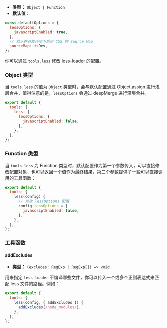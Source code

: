 - **类型：** `Object | Function`
- **默认值：**

```js
const defaultOptions = {
  lessOptions: {
    javascriptEnabled: true,
  },
  // 默认在开发环境下启用 CSS 的 Source Map
  sourceMap: isDev,
};
```

你可以通过 `tools.less` 修改 [less-loader](https://github.com/webpack-contrib/less-loader) 的配置。

### Object 类型

当 `tools.less` 的值为 `Object` 类型时，会与默认配置通过 Object.assign 进行浅层合并，值得注意的是，`lessOptions` 会通过 deepMerge 进行深层合并。

```js
export default {
  tools: {
    less: {
      lessOptions: {
        javascriptEnabled: false,
      },
    },
  },
};
```

### Function 类型

当 `tools.less` 为 Function 类型时，默认配置作为第一个参数传入，可以直接修改配置对象，也可以返回一个值作为最终结果，第二个参数提供了一些可以直接调用的工具函数：

```js
export default {
  tools: {
    less(config) {
      // 修改 lessOptions 配置
      config.lessOptions = {
        javascriptEnabled: false,
      };
    },
  },
};
```

### 工具函数

#### addExcludes

- **类型：** `(excludes: RegExp | RegExp[]) => void`

用来指定 `less-loader` 不编译哪些文件，你可以传入一个或多个正则表达式来匹配 less 文件的路径。例如：

```js
export default {
  tools: {
    less(config, { addExcludes }) {
      addExcludes(/node_modules/);
    },
  },
};
```
